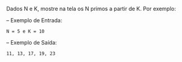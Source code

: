 Dados N e K, mostre na tela os N primos a partir de K. Por exemplo: 

– Exemplo de Entrada: 

    N = 5 e K = 10 

– Exemplo de Saída: 

    11, 13, 17, 19, 23
